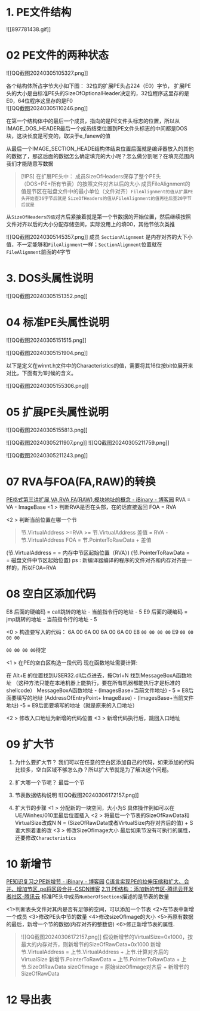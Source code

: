 # 1. PE文件结构
![[897781438.gif]]

# 02 PE文件的两种状态

![[QQ截图20240305105327.png]]

各个结构体所占字节大小如下图： 
32位的扩展PE头占224（E0）字节， 扩展PE头的大小是由标准PE头的SizeOfOptionalHeader决定的，32位程序这里存的是E0，64位程序这里存的是F0   
![[QQ截图20240305110246.png]]

在第一个结构体中的最后一个成员，指向的是PE文件头标志的位置，所以从IMAGE_DOS_HEADER最后一个成员结束位置到PE文件头标志的中间都是DOS块，这块长度是可变的，取决于e_fanew的值

从最后一个IMAGE_SECTION_HEADE结构体结束位置后面就是编译器放入的其他的数据了，那这后面的数据怎么确定填充的大小呢？怎么做分割呢？在填充范围内我们才能随意写数据

>[!IPS] 在扩展PE头中：
>成员SizeOfHeaders保存了整个PE头（DOS+PE+所有节表）的按照文件对齐以后的大小
>成员FileAlignment的值是节区在磁盘文件中的最小单位（文件对齐）`FileAlignment的值从扩展PE头开始查36字节后就是`
>`SizeOfHeaders的值从FileAlignment的值再往后查20字节后就是`

从`SizeOfHeaders的值`对齐后紧接着就是第一个节数据的开始位置，然后继续按照文件对齐以后的大小分配存储空间，实际没用上的填00，其他节依次类推

![[QQ截图20240305145357.png]]
成员 `SectionAlignment` 是内存对齐的大下小值，不一定能够和`FileAlignment`一样；`SectionAlignment`位置就在`FileAlignment`前面的4字节
# 3. DOS头属性说明

![[QQ截图20240305151352.png]]

# 04 标准PE头属性说明
![[QQ截图20240305151515.png]]



![[QQ截图20240305151904.png]]


以下是定义在winnt.h文件中的Characteristics的值，需要将其16位按bit位展开来对比，下面有为1时候的含义。

![[QQ截图20240305155306.png]]

# 05 扩展PE头属性说明
![[QQ截图20240305155813.png]]


![[QQ截图20240305211907.png]]
![[QQ截图20240305211759.png]]


![[QQ截图20240305211243.png]]

# 07 RVA与FOA(FA,RAW)的转换
[PE格式第三讲扩展,VA,RVA,FA(RAW),模块地址的概念 - iBinary - 博客园](https://www.cnblogs.com/iBinary/p/7653693.html)
RVA = VA - ImageBase
<1 > 判断RVA是否在头部，在的话直接返回
	FOA = RVA

<2 > 判断当前位置在哪一个节
>   节.VirtualAddress >=RVA >= 节.VirtualAddress
>   差值 = RVA - 节.VirtualAddress
>   FOA = 节.PointerToRawData + 差值

(节.VirtualAddress = = 内存中节区起始位置（RVA）)
(节.PointerToRawData = = 磁盘文件中节区起始位置)
ps : 新编译器编译的程序的文件对齐和内存对齐是一样的，所以FOA=RVA

# 08 空白区添加代码
E8 后面的硬编码  =  call跳转的地址 - 当前指令行的地址 - 5
E9 后面的硬编码  =  jmp跳转的地址 - 当前指令行的地址 - 5

<0 > 构造要写入的代码：
6A 00 6A 00 6A 00 6A 00 E8 `00 00 00 00` E9 `00 00 00 00`

`00 00 00 00`待定

<1 > 在PE的空白区构造一段代码
现在函数地址需要计算:

在 Alt+E 的位置找到USER32.dll后点进去，按Ctrl+N 找到MessageBoxA函数地址
（这种方法只能在本地机器上能执行，要在所有机器都能执行才是标准的shellcode）
MessageBoxA函数地址 - (ImagesBase+当前文件地址) - 5 = E8后面要填写的地址
(AddressOfEntryPoint+ ImageBase) -  (ImagesBase+当前文件地址) -5 = E9后面要填写的地址（就是原来的入口地址）

<2 > 修改入口地址为新增的代码位置
<3 > 新增代码执行后，跳回入口地址

# 09 扩大节
1. 为什么要扩大节？
	我们可以在任意的空白区添加自己的代码，如果添加的代码比较多，空白区域不够怎么办？所以扩大节就是为了解决这个问题。

2. 扩大哪一个节呢？
	最后一个节

3. 节表数据结构说明
	![[QQ截图20240306172157.png]]

4. 扩大节的步骤
	<1 > 分配新的一块空间，大小为S
		具体操作例如可以在UE/Winhex/010里最后位置插入
	<2 > 将最后一个节表的SizeOfRawData和VirtualSize改成N
		N = (SizeOfRawData或者VirtualSize内存对齐后的值) + S
		谁大照着谁的改
	<3 > 修改SizeOfImage大小 
	最后如果节没有可执行的属性，还要修改`Characteristics`

# 10 新增节
[PE知识复习之PE新增节 - iBinary - 博客园](https://www.cnblogs.com/iBinary/p/9737719.html)
[C语言实现PE的拉伸压缩和扩大、合并、增加节区\_pe将区段合并-CSDN博客](https://blog.csdn.net/qq_35289660/article/details/106060024)
[2.11 PE结构：添加新的节区-腾讯云开发者社区-腾讯云](https://cloud.tencent.com/developer/article/2327021)
标准PE头中成员`NumberOfSections`描述的是节表的数量

<1>判断表头文件对其内是否有足够的空间，可以添加一个节表
<2>在节表中新增一个成员
<3>修改PE头中节的数量
<4>修改sizeOflmage的大小
<5>再原有数据的最后，新增一个节的数据(内存对齐的整数倍)
<6>修正新增节表的属性.
>![[QQ截图20240306172157.png]]
>假设新增节的VirtualSize=0x1000，按最大的内存对齐，则新增节的SizeOfRawData=0x1000
>新增节.VirtualAddress = 上节.VirtualAddress + 上节.计算对齐后的VirtualSize
>新增节.PointerToRawData = 上节.PointerToRawData + 上节.SizeOfRawData
>sizeOflmage = 原始sizeOflmage对齐后 + 新增节的SizeOfRawData


# 12 导出表